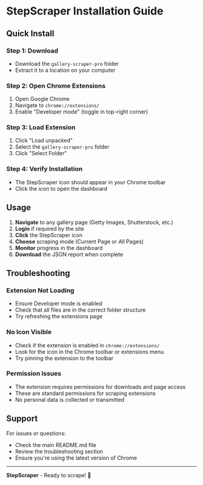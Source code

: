 # StepScraper Installation Guide

## Quick Install

### Step 1: Download
- Download the `gallery-scraper-pro` folder
- Extract it to a location on your computer

### Step 2: Open Chrome Extensions
1. Open Google Chrome
2. Navigate to `chrome://extensions/`
3. Enable "Developer mode" (toggle in top-right corner)

### Step 3: Load Extension
1. Click "Load unpacked"
2. Select the `gallery-scraper-pro` folder
3. Click "Select Folder"

### Step 4: Verify Installation
- The StepScraper icon should appear in your Chrome toolbar
- Click the icon to open the dashboard

## Usage

1. **Navigate** to any gallery page (Getty Images, Shutterstock, etc.)
2. **Login** if required by the site
3. **Click** the StepScraper icon
4. **Choose** scraping mode (Current Page or All Pages)
5. **Monitor** progress in the dashboard
6. **Download** the JSON report when complete

## Troubleshooting

### Extension Not Loading
- Ensure Developer mode is enabled
- Check that all files are in the correct folder structure
- Try refreshing the extensions page

### No Icon Visible
- Check if the extension is enabled in `chrome://extensions/`
- Look for the icon in the Chrome toolbar or extensions menu
- Try pinning the extension to the toolbar

### Permission Issues
- The extension requires permissions for downloads and page access
- These are standard permissions for scraping extensions
- No personal data is collected or transmitted

## Support

For issues or questions:
- Check the main README.md file
- Review the troubleshooting section
- Ensure you're using the latest version of Chrome

---

**StepScraper** - Ready to scrape! 🚀